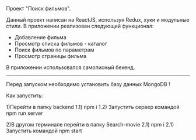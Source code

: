 Проект "Поиск фильмов".

Данный проект написан на ReactJS, используя Redux, хуки  и модульные стили.
В приложении реализован следующий функционал:

- Добавление фильма
- Просмотр списка фильмов - каталог
- Поиск фильмов по параметрам
- Просмотр страницы фильма        
      
В приложении использовался самописный бекенд.

---------------------------------------------------------

Перед запуском необходимо установить базу данных MongoDB !

Как запустить:

1)Перейти в папку backend
1.1) npm i
1.2) Запустить сервер командой npm run server

2)В другом терминале перейти в папку Search-movie
2.1) npm i
2.1) Запустить командой npm start
